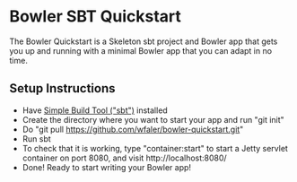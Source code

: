 # Bowler SBT Quickstart
The Bowler Quickstart is a Skeleton sbt project and Bowler app that gets you up and running with a minimal Bowler app that you can adapt in no time.

## Setup Instructions
* Have [Simple Build Tool ("sbt")](http://code.google.com/p/simple-build-tool/) installed
* Create the directory where you want to start your app and run "git init"
* Do  "git pull https://github.com/wfaler/bowler-quickstart.git"
* Run sbt
* To check that it is working, type "container:start" to start a Jetty servlet container on port 8080, and visit http://localhost:8080/
* Done! Ready to start writing your Bowler app!